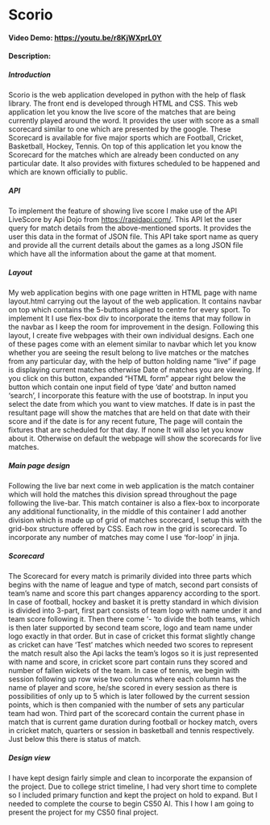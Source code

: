 # Scorio
#### Video Demo:  <https://youtu.be/r8KjWXprL0Y>
#### Description:
##### Introduction

Scorio is the web application developed in python with the help of flask library. The front end is developed through HTML and CSS. This web application let you know the live score of the matches that are being currently played around the word. It provides the user with score as a small scorecard similar to one which are presented by the google. These Scorecard is available for five major sports which are Football, Cricket, Basketball, Hockey, Tennis. On top of this application let you know the Scorecard for the matches which are already been conducted on any particular date. It also provides with fixtures scheduled to be happened and which are known officially to public.

##### API

To implement the feature of showing live score I make use of the API LiveScore by Api Dojo from https://rapidapi.com/. This API let the user query for match details from the above-mentioned sports. It provides the user this data in the format of JSON file. This API take sport name as query and provide all the current details about the games as a long JSON file which have all the information about the game at that moment.

##### Layout
My web application begins with one page written in HTML page with name layout.html carrying out the layout of the web application. It contains navbar on top which contains the 5-buttons aligned to centre for every sport. To implement It I use flex-box div to incorporate the items that may follow in the navbar as I keep the room for improvement in the design. Following this layout, I create five webpages with their own individual designs. Each one of these pages come with an element similar to navbar which let you know whether you are seeing the result belong to live matches or the matches from any particular day, with the help of button holding name “live” if page is displaying current matches otherwise Date of matches you are viewing. If you click on this button, expanded “HTML form” appear right below the button which contain one input field of type ‘date’ and button named ‘search’, I incorporate this feature with the use of bootstrap. In input you select the date from which you want to view matches. If date is in past the resultant page will show the matches that are held on that date with their score and if the date is for any recent future, The page will contain the fixtures that are scheduled for that day. If none It will also let you know about it. Otherwise on default the webpage will show the scorecards for live matches.

##### Main page design

Following the live bar next come in web application is the match container which will hold the matches this division spread throughout the page following the live-bar. This match container is also a flex-box to incorporate any additional functionality, in the middle of this container I add another division which is made up of grid of matches scorecard, I setup this with the grid-box structure offered by CSS. Each row in the grid is scorecard. To incorporate any number of matches may come I use ‘for-loop’ in jinja.

##### Scorecard

The Scorecard for every match is primarily divided into three parts which begins with the name of league and type of match, second part consists of team’s name and score this part changes apparency according to the sport. In case of football, hockey and basket it is pretty standard in which division is divided into 3-part, first part consists of team logo with name under it and team score following it. Then there come ‘- ‘to divide the both teams, which is then later supported by second team score, logo and team name under logo exactly in that order. But in case of cricket this format slightly change as cricket can have ‘Test’ matches which needed two scores to represent the match result also the Api lacks the  team’s logos so it is  just represented with name and score, in cricket score part contain runs they scored and number of  fallen wickets of the team. In case of tennis, we begin with session following up row wise two columns where each column has the name of player and score, he/she scored in every session as there is possibilities of only up to 5 which is later followed by the current session points, which is then companied with the number of sets any particular team had won. Third part of the scorecard contain the current phase in match that is current game duration during football or hockey match, overs in cricket match, quarters or session in basketball and tennis respectively. Just below this there is status of match.

##### Design view
I have kept design fairly simple and clean to incorporate the expansion of the project. Due to college strict timeline, I had very short time to complete so I included primary function and kept the project on hold to expand. But I needed to complete the course to begin CS50 AI. This I how I am going to present the project for my CS50 final project.


